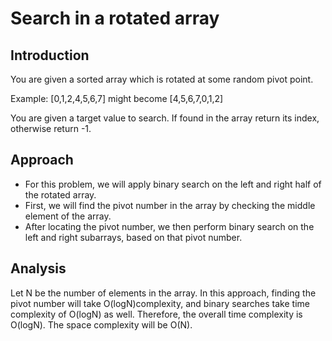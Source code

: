 # Search in a rotated array

## Introduction
You are given a sorted array which is rotated at some random pivot point.

Example: [0,1,2,4,5,6,7] might become [4,5,6,7,0,1,2]

You are given a target value to search. If found in the array return its index, otherwise return -1.


## Approach
- For this problem, we will apply binary search on the left and right half of the rotated array.
- First, we will find the pivot number in the array by checking the middle element of the array.
- After locating the pivot number, we then perform binary search on the left and right subarrays, based on that pivot number.

## Analysis
Let N be the number of elements in the array. In this approach, finding the pivot number will take O(logN)complexity, and binary searches take time complexity of O(logN) as well. Therefore, the overall time complexity is O(logN). The space complexity will be O(N).
